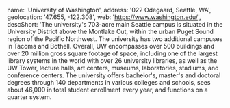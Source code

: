 name: 'University of Washington',
address: '022 Odegaard, Seattle, WA',
geolocation: '47.655, -122.308',
web: 'https://www.washington.edu/',
descShort: 'The university's 703-acre main Seattle campus is situated in the University District above the Montlake Cut, within the urban Puget Sound region of the Pacific Northwest. The university has two additional campuses in Tacoma and Bothell. Overall, UW encompasses over 500 buildings and over 20 million gross square footage of space, including one of the largest library systems in the world with over 26 university libraries, as well as the UW Tower, lecture halls, art centers, museums, laboratories, stadiums, and conference centers. The university offers bachelor's, master's and doctoral degrees through 140 departments in various colleges and schools, sees about 46,000 in total student enrollment every year, and functions on a quarter system.

